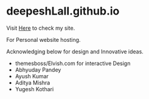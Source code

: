 # deepeshLall.github.io

Visit [Here](https://deepeshlall.github.io/) to check my site.

For Personal website hosting.

Acknowledging below for design and Innovative ideas.

- themesboss/Elvish.com for interactive Design
- Abhyuday Pandey
- Ayush Kumar
- Aditya Mishra
- Yugesh Kothari
